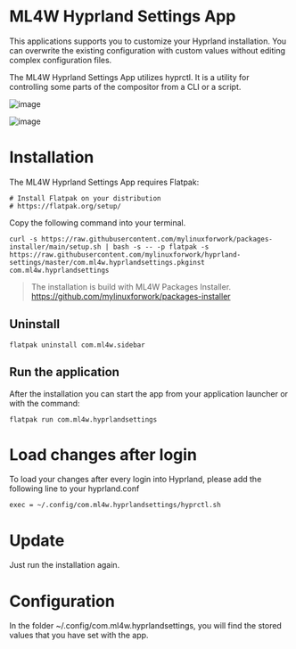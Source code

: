 # ML4W Hyprland Settings App

This applications supports you to customize your Hyprland installation. You can overwrite the existing configuration with custom values without editing complex configuration files. 

The ML4W Hyprland Settings App utilizes hyprctl. It is a utility for controlling some parts of the compositor from a CLI or a script. 

![image](https://github.com/user-attachments/assets/6f56dbc8-9db5-445e-81df-b4156473b397)

![image](https://github.com/user-attachments/assets/3688f2ef-47fe-49ff-b45a-eef4c39c043a)

# Installation

The ML4W Hyprland Settings App requires Flatpak:

```
# Install Flatpak on your distribution
# https://flatpak.org/setup/

```

Copy the following command into your terminal.

```
curl -s https://raw.githubusercontent.com/mylinuxforwork/packages-installer/main/setup.sh | bash -s -- -p flatpak -s https://raw.githubusercontent.com/mylinuxforwork/hyprland-settings/master/com.ml4w.hyprlandsettings.pkginst com.ml4w.hyprlandsettings
```
> The installation is build with ML4W Packages Installer. https://github.com/mylinuxforwork/packages-installer

## Uninstall

```
flatpak uninstall com.ml4w.sidebar
```

## Run the application

After the installation you can start the app from your application launcher or with the command:

```
flatpak run com.ml4w.hyprlandsettings
```

# Load changes after login

To load your changes after every login into Hyprland, please add the following line to your hyprland.conf

```
exec = ~/.config/com.ml4w.hyprlandsettings/hyprctl.sh
```

# Update

Just run the installation again.

# Configuration

In the folder ~/.config/com.ml4w.hyprlandsettings, you will find the stored values that you have set with the app.


